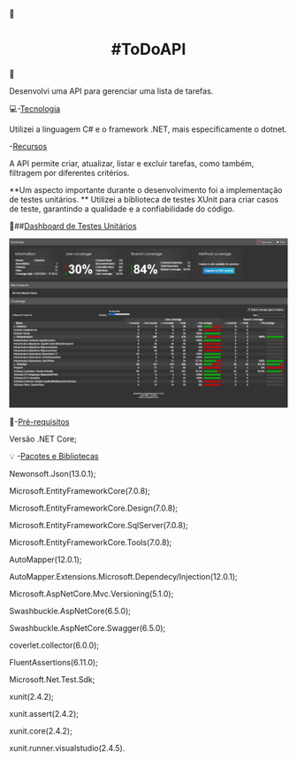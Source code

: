 :pushpin: <h1 align="center"> #ToDoAPI </h1> :memo:

Desenvolvi uma API para gerenciar uma lista de tarefas.

:computer:-[Tecnologia](#tecnologia)

Utilizei a linguagem C# e o framework .NET, mais especificamente o dotnet.

-[Recursos](#recursos)

A API permite criar, atualizar, listar e excluir tarefas, como também,  filtragem por diferentes critérios.

**Um aspecto importante durante o desenvolvimento foi a implementação de testes unitários. **
Utilizei a biblioteca de testes XUnit para criar casos de teste, garantindo a qualidade e a confiabilidade do código.

:test_tube:##[Dashboard de Testes Unitários](#dashboard)

![dash](https://github.com/monica88lima/ToDoAPI/blob/master/dashboard.JPG)


:triangular_flag_on_post:-[Pré-requisitos](#pré-requisitos)

Versão .NET Core;

:bulb:
-[Pacotes e Bibliotecas](#Pacotes-e-Bibliotecas)

Newonsoft.Json(13.0.1);

Microsoft.EntityFrameworkCore(7.0.8);

Microsoft.EntityFrameworkCore.Design(7.0.8);

Microsoft.EntityFrameworkCore.SqlServer(7.0.8);

Microsoft.EntityFrameworkCore.Tools(7.0.8);

AutoMapper(12.0.1);

AutoMapper.Extensions.Microsoft.Dependecy/Injection(12.0.1);

Microsoft.AspNetCore.Mvc.Versioning(5.1.0);

Swashbuckle.AspNetCore(6.5.0);

Swashbuckle.AspNetCore.Swagger(6.5.0);

coverlet.collector(6.0.0);

FluentAssertions(6.11.0);

Microsoft.Net.Test.Sdk;

xunit(2.4.2);

xunit.assert(2.4.2);

xunit.core(2.4.2);

xunit.runner.visualstudio(2.4.5).
